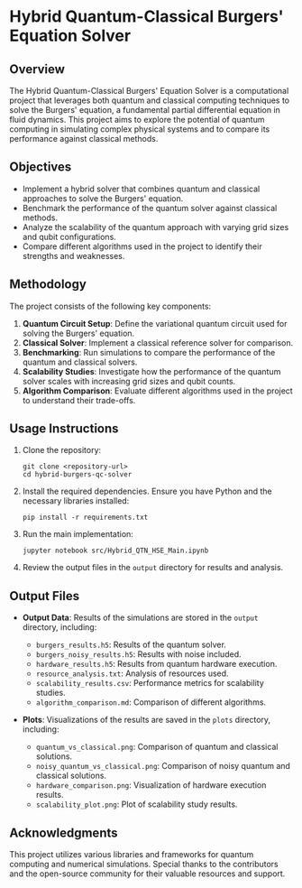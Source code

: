 # Hybrid Quantum-Classical Burgers' Equation Solver

## Overview
The Hybrid Quantum-Classical Burgers' Equation Solver is a computational project that leverages both quantum and classical computing techniques to solve the Burgers' equation, a fundamental partial differential equation in fluid dynamics. This project aims to explore the potential of quantum computing in simulating complex physical systems and to compare its performance against classical methods.

## Objectives
- Implement a hybrid solver that combines quantum and classical approaches to solve the Burgers' equation.
- Benchmark the performance of the quantum solver against classical methods.
- Analyze the scalability of the quantum approach with varying grid sizes and qubit configurations.
- Compare different algorithms used in the project to identify their strengths and weaknesses.

## Methodology
The project consists of the following key components:
1. **Quantum Circuit Setup**: Define the variational quantum circuit used for solving the Burgers' equation.
2. **Classical Solver**: Implement a classical reference solver for comparison.
3. **Benchmarking**: Run simulations to compare the performance of the quantum and classical solvers.
4. **Scalability Studies**: Investigate how the performance of the quantum solver scales with increasing grid sizes and qubit counts.
5. **Algorithm Comparison**: Evaluate different algorithms used in the project to understand their trade-offs.

## Usage Instructions
1. Clone the repository:
   ```
   git clone <repository-url>
   cd hybrid-burgers-qc-solver
   ```
2. Install the required dependencies. Ensure you have Python and the necessary libraries installed:
   ```
   pip install -r requirements.txt
   ```
3. Run the main implementation:
   ```
   jupyter notebook src/Hybrid_QTN_HSE_Main.ipynb
   ```
4. Review the output files in the `output` directory for results and analysis.

## Output Files
- **Output Data**: Results of the simulations are stored in the `output` directory, including:
  - `burgers_results.h5`: Results of the quantum solver.
  - `burgers_noisy_results.h5`: Results with noise included.
  - `hardware_results.h5`: Results from quantum hardware execution.
  - `resource_analysis.txt`: Analysis of resources used.
  - `scalability_results.csv`: Performance metrics for scalability studies.
  - `algorithm_comparison.md`: Comparison of different algorithms.

- **Plots**: Visualizations of the results are saved in the `plots` directory, including:
  - `quantum_vs_classical.png`: Comparison of quantum and classical solutions.
  - `noisy_quantum_vs_classical.png`: Comparison of noisy quantum and classical solutions.
  - `hardware_comparison.png`: Visualization of hardware execution results.
  - `scalability_plot.png`: Plot of scalability study results.

## Acknowledgments
This project utilizes various libraries and frameworks for quantum computing and numerical simulations. Special thanks to the contributors and the open-source community for their valuable resources and support.